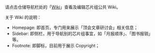 请点击仓储导航栏处的「[Wiki](https://github.com/hust-aims/Wiki-AIMS/wiki/home)」查看及编辑芯片组公共 Wiki。

关于 Wiki 的说明：

- Homepage: 即首页，专门用来展示「顶会文章研讨会」相关信息；
- Sidebar: 即侧栏，用于导航别的芯片组事宜，如「月报顺序」、「图书报销」等。
- Footnote: 即脚标，目前用于展示 Copyright；
